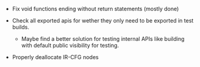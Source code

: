 - Fix void functions ending without return statements (mostly done)
 
- Check all exported apis for wether they only need to be exported in test builds.

    - Maybe find a better solution for testing internal APIs like building with default public visibility for testing. 

- Properly deallocate IR-CFG nodes

